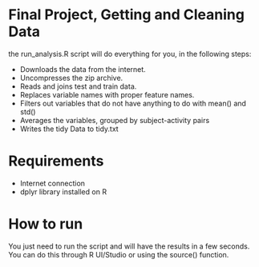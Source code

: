 
Final Project, Getting and Cleaning Data
========================================

the run_analysis.R script will do everything for you, in the following steps:
* Downloads the data from the internet.
* Uncompresses the zip archive.
* Reads and joins test and train data.
* Replaces variable names with proper feature names.
* Filters out variables that do not have anything to do with mean() and std()
* Averages the variables, grouped by subject-activity pairs
* Writes the tidy Data to tidy.txt

Requirements
============
* Internet connection
* dplyr library installed on R

How to run
==========
You just need to run the script and will have the results in a few seconds.
You can do this through R UI/Studio or using the source() function.
